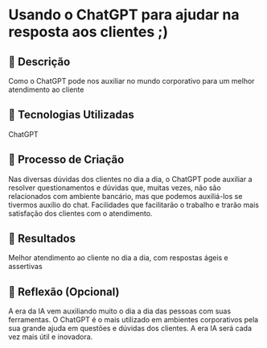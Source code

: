 # Usando o ChatGPT para ajudar na resposta aos clientes ;)

## 📒 Descrição
Como o ChatGPT pode nos auxiliar no mundo corporativo para um melhor atendimento ao cliente

## 🤖 Tecnologias Utilizadas
ChatGPT

## 🧐 Processo de Criação
Nas diversas dúvidas dos clientes no dia a dia, o ChatGPT pode auxiliar a resolver questionamentos e dúvidas que, muitas vezes, não são relacionados com ambiente bancário, mas que podemos auxiliá-los se tivermos auxílio do chat.
Facilidades que facilitarão o trabalho e trarão mais satisfação dos clientes com o atendimento.

## 🚀 Resultados
Melhor atendimento ao cliente no dia a dia, com respostas ágeis e assertivas

## 💭 Reflexão (Opcional)
A era da IA vem auxiliando muito o dia a dia das pessoas com suas ferramentas. O ChatGPT é o mais utilizado em ambientes corporativos pela sua grande ajuda em questões e dúvidas dos clientes. A era IA será cada vez mais útil e inovadora.
